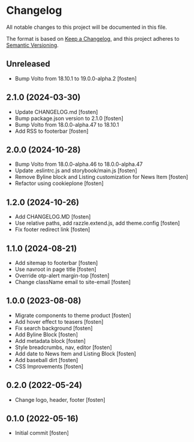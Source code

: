 # Changelog

All notable changes to this project will be documented in this file.

The format is based on [Keep a Changelog](https://keepachangelog.com/en/1.0.0/),
and this project adheres to [Semantic Versioning](https://semver.org/spec/v2.0.0.html).

<!-- You should *NOT* be adding new change log entries to this file.
     You should create a file in the news directory instead.
     For helpful instructions, please see:
     https://6.docs.plone.org/volto/developer-guidelines/contributing.html#create-a-pull-request
-->

<!-- towncrier release notes start -->

## Unreleased

- Bump Volto from 18.10.1 to 19.0.0-alpha.2 [fosten]

## 2.1.0 (2024-03-30)

- Update CHANGELOG.md [fosten]
- Bump package.json version to 2.1.0 [fosten]
- Bump Volto from 18.0.0-alpha.47 to 18.10.1
- Add RSS to footerbar [fosten]

## 2.0.0 (2024-10-28)

- Bump Volto from 18.0.0-alpha.46 to 18.0.0-alpha.47
- Update .eslintrc.js and storybook/main.js [fosten]
- Remove Byline block and Listing customization for News Item [fosten]
- Refactor using cookieplone [fosten]

## 1.2.0 (2024-10-26)

- Add CHANGELOG.MD [fosten]
- Use relative paths, add razzle.extend.js, add theme.config [fosten]
- Fix footer redirect link [fosten]

## 1.1.0 (2024-08-21)

- Add sitemap to footerbar [fosten]
- Use navroot in page title [fosten]
- Override otp-alert margin-top [fosten]
- Change className email to site-email [fosten]

## 1.0.0 (2023-08-08)

- Migrate components to theme product [fosten]
- Add hover effect to teasers [fosten]
- Fix search background [fosten]
- Add Byline Block [fosten]
- Add metadata block [fosten]
- Style breadcrumbs, nav, editor [fosten]
- Add date to News Item and Listing Block [fosten]
- Add baseball dirt [fosten]
- CSS Improvements [fosten]

## 0.2.0 (2022-05-24)

- Change logo, header, footer [fosten]

## 0.1.0 (2022-05-16)

- Initial commit [fosten]
